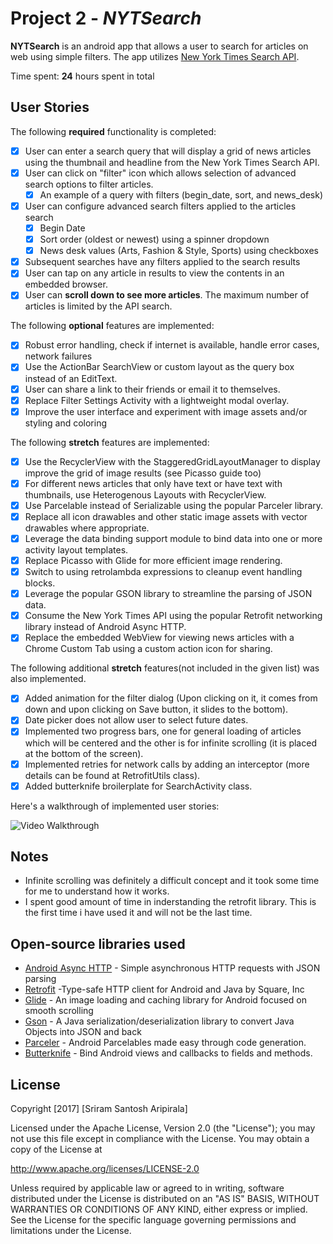 # Project 2 - *NYTSearch*

**NYTSearch** is an android app that allows a user to search for articles on web using simple filters. The app utilizes [New York Times Search API](http://developer.nytimes.com/docs/read/article_search_api_v2).

Time spent: **24** hours spent in total

## User Stories

The following **required** functionality is completed:

* [x] User can enter a search query that will display a grid of news articles using the thumbnail and headline from the New York Times Search API.
* [x] User can click on "filter" icon which allows selection of advanced search options to filter articles.
    * [x] An example of a query with filters (begin_date, sort, and news_desk)
* [x] User can configure advanced search filters applied to the articles search
    * [x] Begin Date
    * [x] Sort order (oldest or newest) using a spinner dropdown
    * [x] News desk values (Arts, Fashion & Style, Sports) using checkboxes
* [x] Subsequent searches have any filters applied to the search results
* [x] User can tap on any article in results to view the contents in an embedded browser.
* [x] User can **scroll down to see more articles**. The maximum number of articles is limited by the API search.

The following **optional** features are implemented:
* [x] Robust error handling, check if internet is available, handle error cases, network failures
* [x] Use the ActionBar SearchView or custom layout as the query box instead of an EditText.
* [x] User can share a link to their friends or email it to themselves.
* [x] Replace Filter Settings Activity with a lightweight modal overlay.
* [x] Improve the user interface and experiment with image assets and/or styling and coloring

The following **stretch** features are implemented:
* [x] Use the RecyclerView with the StaggeredGridLayoutManager to display improve the grid of image results (see Picasso guide too)
* [x] For different news articles that only have text or have text with thumbnails, use Heterogenous Layouts with RecyclerView.
* [x] Use Parcelable instead of Serializable using the popular Parceler library.
* [x] Replace all icon drawables and other static image assets with vector drawables where appropriate.
* [x] Leverage the data binding support module to bind data into one or more activity layout templates.
* [x] Replace Picasso with Glide for more efficient image rendering.
* [x] Switch to using retrolambda expressions to cleanup event handling blocks.
* [x] Leverage the popular GSON library to streamline the parsing of JSON data.
* [x] Consume the New York Times API using the popular Retrofit networking library instead of Android Async HTTP.
* [x] Replace the embedded WebView for viewing news articles with a Chrome Custom Tab using a custom action icon for sharing.

The following additional **stretch** features(not included in the given list) was also implemented.
* [x] Added animation for the filter dialog (Upon clicking on it, it comes from down and upon clicking on Save button, it slides to the bottom).
* [x] Date picker does not allow user to select future dates.
* [x] Implemented two progress bars, one for general loading of articles which will be centered and the other is for infinite scrolling (it is placed at the bottom of the screen).
* [x] Implemented retries for network calls by adding an interceptor (more details can be found at RetrofitUtils class).
* [x] Added butterknife broilerplate for SearchActivity class.

Here's a walkthrough of implemented user stories:

<img src='https://github.com/sriramsantosh/NYTSearch/blob/master/NYTSearch.gif' title='Video Walkthrough' width='' alt='Video Walkthrough' />

## Notes

* Infinite scrolling was definitely a difficult concept and it took some time for me to understand how it works.
* I spent good amount of time in inderstanding the retrofit library. This is the first time i have used it and will not be the last time.

## Open-source libraries used

- [Android Async HTTP](https://github.com/loopj/android-async-http) - Simple asynchronous HTTP requests with JSON parsing
- [Retrofit](https://github.com/square/retrofit) -Type-safe HTTP client for Android and Java by Square, Inc
- [Glide](https://github.com/bumptech/glide) - An image loading and caching library for Android focused on smooth scrolling
- [Gson](https://github.com/google/gson) - A Java serialization/deserialization library to convert Java Objects into JSON and back
- [Parceler](https://github.com/johncarl81/parceler) - Android Parcelables made easy through code generation.
- [Butterknife](https://github.com/JakeWharton/butterknife) - Bind Android views and callbacks to fields and methods.

## License

Copyright [2017] [Sriram Santosh Aripirala]

Licensed under the Apache License, Version 2.0 (the "License");
you may not use this file except in compliance with the License.
You may obtain a copy of the License at

http://www.apache.org/licenses/LICENSE-2.0

Unless required by applicable law or agreed to in writing, software
distributed under the License is distributed on an "AS IS" BASIS,
WITHOUT WARRANTIES OR CONDITIONS OF ANY KIND, either express or implied.
See the License for the specific language governing permissions and
limitations under the License.
